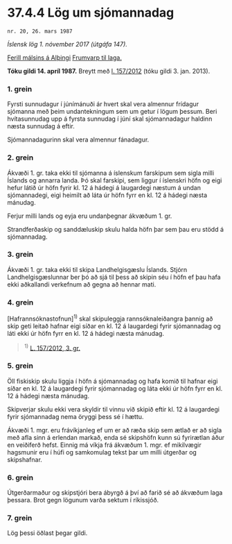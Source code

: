 # 37.4.4 Lög um sjómannadag

`nr. 20, 26. mars 1987`

_Íslensk lög 1. nóvember 2017 (útgáfa 147)._

[Ferill málsins á Alþingi](https://www.althingi.is/thingstorf/thingmalalistar-eftir-thingum/ferill/?ltg=109&mnr=209)
[Frumvarp til laga.](https://www.althingi.is/altext/109/s/pdf/0224.pdf)

**Tóku gildi 14. apríl 1987.**
Breytt með
[l. 157/2012](https://althingi.is/altext/stjt/2012.157.html) (tóku gildi 3. jan. 2013).

### 1. grein

Fyrsti sunnudagur í júnímánuði ár hvert skal vera almennur frídagur sjómanna með þeim undantekningum sem um getur í lögum þessum. Beri hvítasunnudag upp á fyrsta sunnudag í júní skal sjómannadagur haldinn næsta sunnudag á eftir.

Sjómannadagurinn skal vera almennur fánadagur.

### 2. grein

Ákvæði 1. gr. taka ekki til sjómanna á íslenskum farskipum sem sigla milli Íslands og annarra landa. Þó skal farskipi, sem liggur í íslenskri höfn og eigi hefur látið úr höfn fyrir kl. 12 á hádegi á laugardegi næstum á undan sjómannadegi, eigi heimilt að láta úr höfn fyrr en kl. 12 á hádegi næsta mánudag.

Ferjur milli lands og eyja eru undanþegnar ákvæðum 1. gr.

Strandferðaskip og sanddæluskip skulu halda höfn þar sem þau eru stödd á sjómannadag.

### 3. grein

Ákvæði 1. gr. taka ekki til skipa Landhelgisgæslu Íslands. Stjórn Landhelgisgæslunnar ber þó að sjá til þess að skipin séu í höfn ef þau hafa ekki aðkallandi verkefnum að gegna að hennar mati.

### 4. grein

[Hafrannsóknastofnun]<sup>1)</sup> skal skipuleggja rannsóknaleiðangra þannig að skip geti leitað hafnar eigi síðar en kl. 12 á laugardegi fyrir sjómannadag og láti ekki úr höfn fyrr en kl. 12 á hádegi næsta mánudag.

> <sup>1)</sup> [L. 157/2012, 3. gr.](https://althingi.is/altext/stjt/2012.157.html)

### 5. grein

Öll fiskiskip skulu liggja í höfn á sjómannadag og hafa komið til hafnar eigi síðar en kl. 12 á laugardegi fyrir sjómannadag og láta ekki úr höfn fyrr en kl. 12 á hádegi næsta mánudag.

Skipverjar skulu ekki vera skyldir til vinnu við skipið eftir kl. 12 á laugardegi fyrir sjómannadag nema öryggi þess sé í hættu.

Ákvæði 1. mgr. eru frávíkjanleg ef um er að ræða skip sem ætlað er að sigla með afla sinn á erlendan markað, enda sé skipshöfn kunn sú fyrirætlan áður en veiðiferð hefst. Einnig má víkja frá ákvæðum 1. mgr. ef mikilvægir hagsmunir eru í húfi og samkomulag tekst þar um milli útgerðar og skipshafnar.

### 6. grein

Útgerðarmaður og skipstjóri bera ábyrgð á því að farið sé að ákvæðum laga þessara. Brot gegn lögunum varða sektum í ríkissjóð.

### 7. grein

Lög þessi öðlast þegar gildi.
